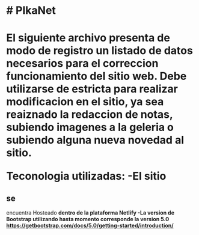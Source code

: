 <h1># PIkaNet<h1>

El siguiente archivo presenta de modo de registro un listado de datos necesarios para el correccion funcionamiento del sitio web. Debe utilizarse de estricta para realizar modificacion en el sitio, ya sea reaiznado la redaccion de notas, subiendo imagenes a la geleria o subiendo alguna nueva novedad al sitio. 

Teconologia utilizadas: 
-El sitio <h2>se</h2> encuentra Hosteado <b>den<b/>tro de la plataforma Netlify
-La version de Bootstrap utilizando hasta momento corresponde la version 5.0 https://getbootstrap.com/docs/5.0/getting-started/introduction/






